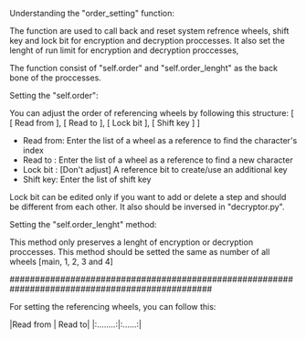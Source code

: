 
Understanding the "order_setting" function:

The function are used to call back and reset system refrence wheels, shift key and lock bit for encryption and decryption
proccesses. It also set the lenght of run limit for encryption and decryption proccesses,

The function consist of "self.order" and "self.order_lenght" as the back bone of the proccesses.

Setting the "self.order":

You can adjust the order of referencing wheels by following this structure:
[
[ Read from ],
[ Read to ],
[ Lock bit ],
[ Shift key ]
]

- Read from: Enter the list of a wheel as a reference to find the character's index
- Read to  : Enter the list of a wheel as a reference to find a new character
- Lock bit : [Don't adjust] A reference bit to create/use an additional key
- Shift key: Enter the list of shift key

Lock bit can be edited only if you want to add or delete a step and should be different from each other. It also should be
inversed in "decryptor.py".

Setting the "self.order_lenght" method:

This method only preserves a lenght of encryption or decryption proccesses. This method should be setted the same as number
of all wheels [main, 1, 2, 3 and 4]

################################################################################################

For setting the referencing wheels, you can follow this:

|Read from | Read to|
|:........:|:......:|





